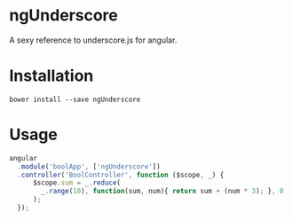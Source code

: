 # ngUnderscore
A sexy reference to underscore.js for angular.

# Installation
```
bower install --save ngUnderscore
```

# Usage
```js
angular
  .module('boolApp', ['ngUnderscore'])
  .controller('BoolController', function ($scope, _) {
      $scope.sum = _.reduce(
        _.range(10), function(sum, num){ return sum + (num * 3); }, 0
      );
  });
```
